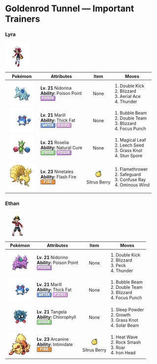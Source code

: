 # Goldenrod Tunnel — Important Trainers

### Lyra

![Lyra](../../assets/important_trainers/lyra.png "Lyra")

| Pokémon | Attributes | Item | Moves |
|:-------:|------------|:----:|-------|
| ![Nidorina](../../assets/sprites/nidorina/front.gif "Nidorina: It has a calm and caring nature. Because its horn grows slowly, it prefers not to fight.") | **Lv. 21** Nidorina<br>**Ability:** <span class="tooltip" title="Contact with the Pokémon may poison the foe.">Poison Point</span><br>![poison](../../assets/types/poison.png "Poison") | None | 1. <span class="tooltip" title="The foe is quickly kicked twice in succession using both feet. ">Double Kick</span><br>2. <span class="tooltip" title="A howling blizzard is summoned to strike the foe. It may also freeze the target solid.">Blizzard</span><br>3. <span class="tooltip" title="The user confounds the foe with speed, then slashes. The attack lands without fail.">Aerial Ace</span><br>4. <span class="tooltip" title="A wicked thunderbolt is dropped on the foe to inflict damage. It may also leave the target paralyzed.">Thunder</span> |
| ![Marill](../../assets/sprites/marill/front.gif "Marill: The end of its tail serves as a buoy that keeps it from drowning, even in a vicious current.") | **Lv. 21** Marill<br>**Ability:** <span class="tooltip" title="Ups resistance to Fire-​ and Ice-type moves.">Thick Fat</span><br>![water](../../assets/types/water.png "Water") ![fairy](../../assets/types/fairy.png "Fairy") | None | 1. <span class="tooltip" title="A spray of bubbles is forcefully ejected at the foe. It may also lower the target’s Speed stat.">Bubble Beam</span><br>2. <span class="tooltip" title="By moving rapidly, the user makes illusory copies of itself to raise its evasiveness. ">Double Team</span><br>3. <span class="tooltip" title="A howling blizzard is summoned to strike the foe. It may also freeze the target solid.">Blizzard</span><br>4. <span class="tooltip" title="The user focuses its mind before launching a punch. It will fail if the user is hit before it is used.">Focus Punch</span> |
| ![Roselia](../../assets/sprites/roselia/front.gif "Roselia: ROSELIA that drink nutritionally rich springwater are said to reveal rare coloration when they bloom.") | **Lv. 21** Roselia<br>**Ability:** <span class="tooltip" title="All status problems heal when it switches out.">Natural Cure</span><br>![grass](../../assets/types/grass.png "Grass") ![poison](../../assets/types/poison.png "Poison") | None | 1. <span class="tooltip" title="The user scatters curious leaves that chase the foe. This attack will not miss.">Magical Leaf</span><br>2. <span class="tooltip" title="A seed is planted on the foe. It steals some HP from the foe to heal the user on every turn.">Leech Seed</span><br>3. <span class="tooltip" title="The user snares the foe with grass and trips it. The heavier the foe, the greater the damage.">Grass Knot</span><br>4. <span class="tooltip" title="The user scatters a cloud of paralyzing powder. It may paralyze the target.">Stun Spore</span> |
| ![Ninetales](../../assets/sprites/ninetales/front.gif "Ninetales: Its nine beautiful tails are filled with a wondrous energy that could keep it alive for 1,000 years.") | **Lv. 23** Ninetales<br>**Ability:** <span class="tooltip" title="It powers up Fire-type moves if it’s hit by one.">Flash Fire</span><br>![fire](../../assets/types/fire.png "Fire") | ![Sitrus Berry](../../assets/items/sitrus_berry.png "Sitrus Berry")<br><span class="tooltip" title="It may be used or held by a Pokémon to heal the user’s HP a little.">Sitrus Berry</span> | 1. <span class="tooltip" title="The foe is scorched with an intense blast of fire. The target may also be left with a burn.">Flamethrower</span><br>2. <span class="tooltip" title="The user creates a protective field that prevents status problems for five turns.">Safeguard</span><br>3. <span class="tooltip" title="The foe is exposed to a sinister ray that triggers confusion. ">Confuse Ray</span><br>4. <span class="tooltip" title="The user creates a gust of repulsive wind. It may also raise all the user’s stats at once.">Ominous Wind</span> |


### Ethan

![Ethan](../../assets/important_trainers/ethan.png "Ethan")

| Pokémon | Attributes | Item | Moves |
|:-------:|------------|:----:|-------|
| ![Nidorino](../../assets/sprites/nidorino/front.gif "Nidorino: Quick to anger, it stabs enemies with its horn to inject a powerful poison when it becomes agitated.") | **Lv. 21** Nidorino<br>**Ability:** <span class="tooltip" title="Contact with the Pokémon may poison the foe.">Poison Point</span><br>![poison](../../assets/types/poison.png "Poison") | None | 1. <span class="tooltip" title="The foe is quickly kicked twice in succession using both feet. ">Double Kick</span><br>2. <span class="tooltip" title="A howling blizzard is summoned to strike the foe. It may also freeze the target solid.">Blizzard</span><br>3. <span class="tooltip" title="The foe is jabbed with a sharply pointed beak or horn. ">Peck</span><br>4. <span class="tooltip" title="A wicked thunderbolt is dropped on the foe to inflict damage. It may also leave the target paralyzed.">Thunder</span> |
| ![Marill](../../assets/sprites/marill/front.gif "Marill: The end of its tail serves as a buoy that keeps it from drowning, even in a vicious current.") | **Lv. 21** Marill<br>**Ability:** <span class="tooltip" title="Ups resistance to Fire-​ and Ice-type moves.">Thick Fat</span><br>![water](../../assets/types/water.png "Water") ![fairy](../../assets/types/fairy.png "Fairy") | None | 1. <span class="tooltip" title="A spray of bubbles is forcefully ejected at the foe. It may also lower the target’s Speed stat.">Bubble Beam</span><br>2. <span class="tooltip" title="By moving rapidly, the user makes illusory copies of itself to raise its evasiveness. ">Double Team</span><br>3. <span class="tooltip" title="A howling blizzard is summoned to strike the foe. It may also freeze the target solid.">Blizzard</span><br>4. <span class="tooltip" title="The user focuses its mind before launching a punch. It will fail if the user is hit before it is used.">Focus Punch</span> |
| ![Tangela](../../assets/sprites/tangela/front.gif "Tangela: It tangles any moving thing with its vines. Their subtle shaking is ticklish if you get ensnared.") | **Lv. 21** Tangela<br>**Ability:** <span class="tooltip" title="Boosts the Pokémon’s Speed in sunshine.">Chlorophyll</span><br>![grass](../../assets/types/grass.png "Grass") | None | 1. <span class="tooltip" title="The user scatters a big cloud of sleep- inducing dust around the foe. ">Sleep Powder</span><br>2. <span class="tooltip" title="The user’s body is forced to grow all at once. It raises the Sp. Atk stat. ">Growth</span><br>3. <span class="tooltip" title="The user snares the foe with grass and trips it. The heavier the foe, the greater the damage.">Grass Knot</span><br>4. <span class="tooltip" title="A two-turn attack. The user gathers light, then blasts a bundled beam on the second turn.">Solar Beam</span> |
| ![Arcanine](../../assets/sprites/arcanine/front.gif "Arcanine: Its magnificent bark conveys a sense of majesty. Anyone hearing it can’t help but grovel before it.") | **Lv. 23** Arcanine<br>**Ability:** <span class="tooltip" title="Lowers the foe’s Attack stat.">Intimidate</span><br>![fire](../../assets/types/fire.png "Fire") | ![Sitrus Berry](../../assets/items/sitrus_berry.png "Sitrus Berry")<br><span class="tooltip" title="It may be used or held by a Pokémon to heal the user’s HP a little.">Sitrus Berry</span> | 1. <span class="tooltip" title="The user exhales a heated breath on the foe to attack. It may also leave the target with a burn.">Heat Wave</span><br>2. <span class="tooltip" title="The user hits with a punch that may lower the target’s Defense. It can also smash cracked boulders.">Rock Smash</span><br>3. <span class="tooltip" title="The foe is scared off, to be replaced by another Pokémon in its party. In the wild, the battle ends.">Roar</span><br>4. <span class="tooltip" title="The foe slams the target with its steel-hard head. It may also make the target flinch.">Iron Head</span> |


